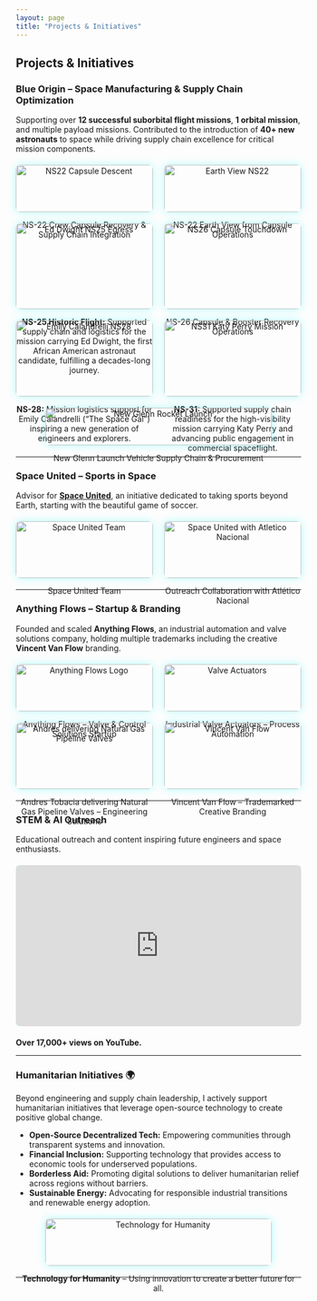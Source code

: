 ```yaml
---
layout: page
title: "Projects & Initiatives"
---
```


## Projects & Initiatives

### Blue Origin – Space Manufacturing & Supply Chain Optimization
<p>Supporting over <strong>12 successful suborbital flight missions</strong>, <strong>1 orbital mission</strong>, and multiple payload missions. Contributed to the introduction of <strong>40+ new astronauts</strong> to space while driving supply chain excellence for critical mission components.</p>

<div class="gallery">
  <div class="gallery-item">
    <img src="{{ site.baseurl }}/8_NS22-Capsule-Descent-1.jpg" alt="NS22 Capsule Descent">
    <p>NS-22 Crew Capsule Recovery & Supply Chain Integration</p>
  </div>
  <div class="gallery-item">
    <img src="{{ site.baseurl }}/NS22_EarthView (1).jpg" alt="Earth View NS22">
    <p>NS-22 Earth View from Capsule Operations</p>
  </div>
  <div class="gallery-item">
    <img src="{{ site.baseurl }}/ns25-egress-ed-dwight_gallery.jpg" alt="Ed Dwight NS25 Egress">
    <p><strong>NS-25 Historic Flight:</strong> Supported supply chain and logistics for the mission carrying Ed Dwight, the first African American astronaut candidate, fulfilling a decades-long journey.</p>
  </div>
  <div class="gallery-item">
    <img src="{{ site.baseurl }}/ns26_capsule_touchdown_booster_background.jpg" alt="NS26 Capsule Touchdown">
    <p>NS-26 Capsule & Booster Recovery Operations</p>
  </div>
  <div class="gallery-item">
    <img src="{{ site.baseurl }}/ns-28-emily-calandrelli-(1).jpg" alt="Emily Calandrelli NS28">
    <p><strong>NS-28:</strong> Mission logistics support for Emily Calandrelli (“The Space Gal”) inspiring a new generation of engineers and explorers.</p>
  </div>
  <div class="gallery-item">
    <img src="{{ site.baseurl }}/ns-31-katy-perry.jpg" alt="NS31 Katy Perry Mission">
    <p><strong>NS-31:</strong> Supported supply chain readiness for the high-visibility mission carrying Katy Perry and advancing public engagement in commercial spaceflight.</p>
  </div>
  <div class="gallery-item">
    <img src="{{ site.baseurl }}/blue-origin-new-glenn-ng-1-liftoff-closeup-vertical.jpg" alt="New Glenn Rocket Launch">
    <p>New Glenn Launch Vehicle Supply Chain & Procurement</p>
  </div>
</div>

---

### Space United – Sports in Space
<p>Advisor for <a href="https://www.spaceunited.com" target="_blank"><strong>Space United</strong></a>, an initiative dedicated to taking sports beyond Earth, starting with the beautiful game of soccer.</p>

<div class="gallery">
  <div class="gallery-item">
    <img src="{{ site.baseurl }}/Space%20United%20team.png" alt="Space United Team">
    <p>Space United Team</p>
  </div>
  <div class="gallery-item">
    <img src="{{ site.baseurl }}/Space%20United%20with%20Atletico%20Nacional.png" alt="Space United with Atletico Nacional">
    <p>Outreach Collaboration with Atlético Nacional</p>
  </div>
</div>

---

### Anything Flows – Startup & Branding
<p>Founded and scaled <strong>Anything Flows</strong>, an industrial automation and valve solutions company, holding multiple trademarks including the creative <strong>Vincent Van Flow</strong> branding.</p>

<div class="gallery">
  <div class="gallery-item">
    <img src="{{ site.baseurl }}/Anything%20Flows.jpg" alt="Anything Flows Logo">
    <p>Anything Flows – Valve & Control Solutions Startup</p>
  </div>
  <div class="gallery-item">
    <img src="{{ site.baseurl }}/Anything%20Flows%20Valve%20Actuators.jpg" alt="Valve Actuators">
    <p>Industrial Valve Actuators – Process Automation</p>
  </div>
  <div class="gallery-item">
    <img src="{{ site.baseurl }}/Andres%20Tobacia%20with%20Ball%20Valves.jpg" alt="Andres delivering Natural Gas Pipeline Valves">
    <p>Andres Tobacia delivering Natural Gas Pipeline Valves – Engineering Solutions</p>
  </div>
  <div class="gallery-item">
    <img src="{{ site.baseurl }}/Vincent%20Van%20Flow.jpg" alt="Vincent Van Flow">
    <p>Vincent Van Flow – Trademarked Creative Branding</p>
  </div>
</div>

---

### STEM & AI Outreach
<p>Educational outreach and content inspiring future engineers and space enthusiasts.</p>

<div class="video-container">
  <iframe width="560" height="315" src="https://www.youtube.com/embed/4tuNPfHYMjE" 
    title="YouTube video player" frameborder="0" 
    allow="accelerometer; autoplay; clipboard-write; encrypted-media; gyroscope; picture-in-picture" 
    allowfullscreen>
  </iframe>
</div>

<p><strong>Over 17,000+ views on YouTube.</strong></p>

---

### Humanitarian Initiatives 🌍

<p>Beyond engineering and supply chain leadership, I actively support humanitarian initiatives that leverage open-source technology to create positive global change.</p>

- **Open-Source Decentralized Tech:** Empowering communities through transparent systems and innovation.  
- **Financial Inclusion:** Supporting technology that provides access to economic tools for underserved populations.  
- **Borderless Aid:** Promoting digital solutions to deliver humanitarian relief across regions without barriers.  
- **Sustainable Energy:** Advocating for responsible industrial transitions and renewable energy adoption.

<div class="gallery">
  <div class="gallery-item">
    <img src="{{ site.baseurl }}/Tobacia%20Brothers.jpg" alt="Technology for Humanity">
    <p><strong>Technology for Humanity</strong> – Using innovation to create a better future for all.</p>
  </div>
</div>

---

<style>
.gallery {
  display: flex;
  flex-wrap: wrap;
  gap: 20px;
  margin: 20px 0;
  justify-content: center;
}
.gallery-item {
  flex: 1 1 45%;
  text-align: center;
}
.gallery-item img {
  width: 100%;
  max-width: 400px;
  border-radius: 8px;
  box-shadow: 0 0 15px rgba(0,255,255,0.3);
  transition: transform 0.3s, box-shadow 0.3s;
  cursor: pointer;
}
.gallery-item img:hover {
  transform: scale(1.03);
  box-shadow: 0 0 20px rgba(255,0,255,0.6);
}
.video-container {
  position: relative;
  padding-bottom: 56.25%;
  height: 0;
  overflow: hidden;
  max-width: 100%;
  margin: 20px 0;
}
.video-container iframe {
  position: absolute;
  top: 0;
  left: 0;
  width: 100%;
  height: 100%;
  border-radius: 8px;
  box-shadow: 0 0 15px rgba(0,255,255,0.3);
}
</style>

<script>
document.querySelectorAll('.gallery img').forEach(img => {
  img.addEventListener('click', function() {
    const overlay = document.createElement('div');
    overlay.style.position = 'fixed';
    overlay.style.top = 0;
    overlay.style.left = 0;
    overlay.style.width = '100%';
    overlay.style.height = '100%';
    overlay.style.background = 'rgba(0,0,0,0.9)';
    overlay.style.display = 'flex';
    overlay.style.alignItems = 'center';
    overlay.style.justifyContent = 'center';
    overlay.style.zIndex = 9999;

    const fullImg = document.createElement('img');
    fullImg.src = this.src;
    fullImg.style.maxWidth = '90%';
    fullImg.style.maxHeight = '90%';
    fullImg.style.borderRadius = '8px';
    fullImg.style.boxShadow = '0 0 25px rgba(0,255,255,0.8)';

    overlay.appendChild(fullImg);
    overlay.addEventListener('click', () => document.body.removeChild(overlay));

    document.body.appendChild(overlay);
  });
});
</script>


